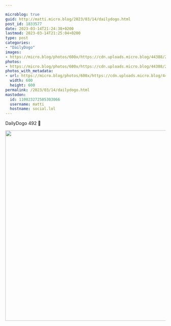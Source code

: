 ```yaml
---

microblog: true
guid: http://matti.micro.blog/2023/03/14/dailydogo.html
post_id: 1833577
date: 2023-03-14T21:24:38+0200
lastmod: 2023-03-14T21:25:04+0200
type: post
categories:
- "DailyDogo"
images:
- https://micro.blog/photos/600x/https://cdn.uploads.micro.blog/44388/2023/1d3bd57b53.jpg
photos:
- https://micro.blog/photos/600x/https://cdn.uploads.micro.blog/44388/2023/1d3bd57b53.jpg
photos_with_metadata:
- url: https://micro.blog/photos/600x/https://cdn.uploads.micro.blog/44388/2023/1d3bd57b53.jpg
  width: 600
  height: 600
permalink: /2023/03/14/dailydogo.html
mastodon:
  id: 110023272585303066
  username: matti
  hostname: social.lol
---
```

DailyDogo 492 🐶

<img src="/media/uploads/2023/1d3bd57b53.jpg" width="600" height="600" alt="" />
